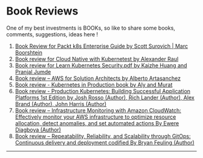# Book Reviews

One of my best investments is BOOKs, so like to share some books, comments, suggestions, ideas here !
1. [Book Review for Packt k8s Enterprise Guide by Scott Surovich | Marc Boorshtein](https://github.com/leewalter/books/blob/master/reviews/Packt%20k8s%20Enterprise%20Book%20Review.pdf)
2. [Book review for Cloud Native with Kubernetest by Alexander Raul](https://github.com/leewalter/books/blob/master/reviews/Book%20review%20for%20Cloud%20Native%20with%20Kubernetest%20by%20Alexander%20Raul.pdf)
3. [Book review for Learn Kubernetes Security.pdf by Kaizhe Huang and Pranjal Jumde](https://github.com/leewalter/books/blob/master/reviews/Book%20review%20for%20Learn%20Kubernetes%20Security.pdf)
4. [Book review – AWS for Solution Architects by Alberto Artasanchez](https://github.com/leewalter/books/blob/master/reviews/AWS%20Solution%20Architect%20Book%20review.pdf)
5. [Book review - Kubernetes in Production book by Aly and Murat](https://github.com/leewalter/books/blob/master/reviews/Book%20review%20-%20Kubernetes%20in%20Production%20book%20by%20Aly%20and%20Murat.pdf)
6. [Book review - Production Kubernetes: Building Successful Application Platforms 1st Edition
by Josh Rosso (Author), Rich Lander (Author), Alex Brand (Author), John Harris (Author)](https://github.com/leewalter/books/blob/master/reviews/Production%20Kubernetes%20book%20by%20Josh%20Alex%20Rich%20and%20John.pdf)
7. [Book review – Infrastructure Monitoring with Amazon CloudWatch: Effectively monitor your AWS infrastructure to optimize resource allocation, detect anomalies, and set automated actions By Ewere Diagboya (Author)](https://github.com/leewalter/books/blob/master/reviews/Book%20review%20of%20AWS%20Monitoring%20and%20Cloudwatch.pdf)
8. [Book review – Repeatability, Reliability, and Scalability through GitOps: Continuous delivery and deployment codified By Bryan Feuling (Author)](https://github.com/leewalter/books/blob/master/reviews/Book%20review%20for%20GitOps.pdf)
---

